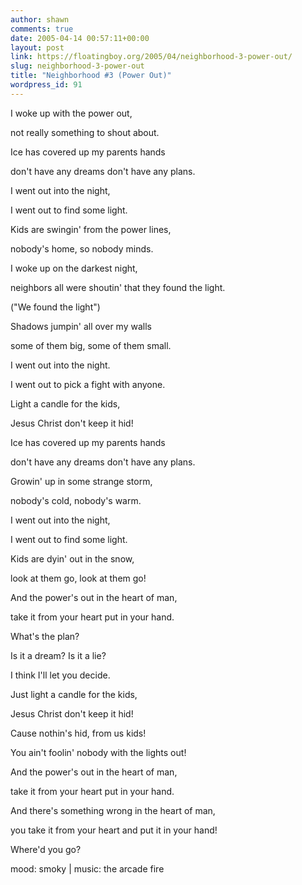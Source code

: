 ```yaml
---
author: shawn
comments: true
date: 2005-04-14 00:57:11+00:00
layout: post
link: https://floatingboy.org/2005/04/neighborhood-3-power-out/
slug: neighborhood-3-power-out
title: "Neighborhood #3 (Power Out)"
wordpress_id: 91
---
```


I woke up with the power out,

not really something to shout about.

Ice has covered up my parents hands

don't have any dreams don't have any plans.

I went out into the night,

I went out to find some light.

Kids are swingin' from the power lines,

nobody's home, so nobody minds.

I woke up on the darkest night,

neighbors all were shoutin' that they found the light.

("We found the light")

Shadows jumpin' all over my walls

some of them big, some of them small.

I went out into the night.

I went out to pick a fight with anyone.

Light a candle for the kids,

Jesus Christ don't keep it hid!

Ice has covered up my parents hands

don't have any dreams don't have any plans.

Growin' up in some strange storm,

nobody's cold, nobody's warm.

I went out into the night,

I went out to find some light.

Kids are dyin' out in the snow,

look at them go, look at them go!

And the power's out in the heart of man,

take it from your heart put in your hand.

What's the plan?

Is it a dream? Is it a lie?

I think I'll let you decide.

Just light a candle for the kids,

Jesus Christ don't keep it hid!

Cause nothin's hid, from us kids!

You ain't foolin' nobody with the lights out!

And the power's out in the heart of man,

take it from your heart put in your hand.

And there's something wrong in the heart of man,

you take it from your heart and put it in your hand!

Where'd you go?

mood: smoky | music: the arcade fire
